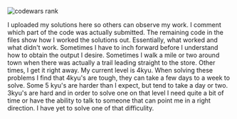 ![codewars rank](https://www.codewars.com/users/zeroIndex/badges/large)  

I uploaded my solutions here so others can observe my work.  I comment which part of the code was actually submitted.  The remaining code in the files show how I worked the solutions out.  Essentially, what worked and what didn't work.  Sometimes I have to inch forward before I understand how to obtain the output I desire.  Sometimes I walk a mile or two around town when there was actually a trail leading straight to the store.  Other times, I get it right away.  My current level is 4kyu.  When solving these problems I find that 4kyu's are tough, they can take a few days to a week to solve.  Some 5 kyu's are harder than I expect, but tend to take a day or two.  3kyu's are hard and in order to solve one on that level I need quite a bit of time or have the ability to talk to someone that can point me in a right direction.  I have yet to solve one of that difficulity.